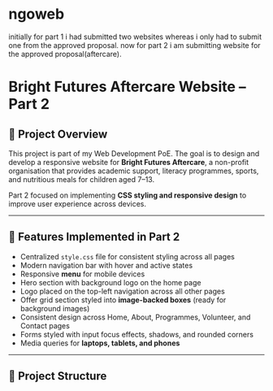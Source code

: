 # ngoweb
initially for part 1 i had submitted two websites whereas i only had to submit one from the approved proposal. now for part 2 i am submitting website for the approved proposal(aftercare).

# Bright Futures Aftercare Website – Part 2  

## 📌 Project Overview  
This project is part of my Web Development PoE. The goal is to design and develop a responsive website for **Bright Futures Aftercare**, a non-profit organisation that provides academic support, literacy programmes, sports, and nutritious meals for children aged 7–13.  

Part 2 focused on implementing **CSS styling and responsive design** to improve user experience across devices.  

---

## 🚀 Features Implemented in Part 2  
- Centralized `style.css` file for consistent styling across all pages  
- Modern navigation bar with hover and active states  
- Responsive **menu** for mobile devices  
- Hero section with background logo on the home page  
- Logo placed on the top-left navigation across all other pages  
- Offer grid section styled into **image-backed boxes** (ready for background images)  
- Consistent design across Home, About, Programmes, Volunteer, and Contact pages  
- Forms styled with input focus effects, shadows, and rounded corners  
- Media queries for **laptops, tablets, and phones**  

---

## 📂 Project Structure  


